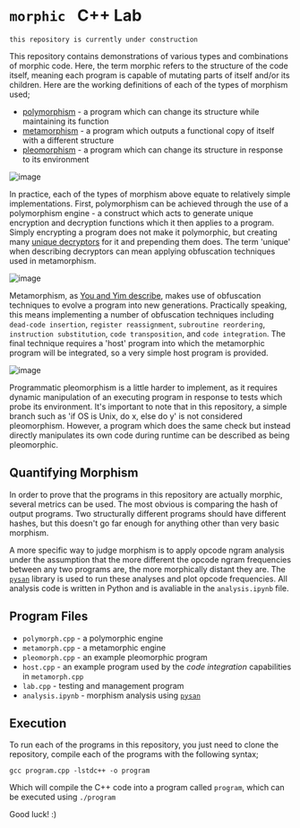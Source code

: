 # `morphic ` C++ Lab

`this repository is currently under construction`

This repository contains demonstrations of various types and combinations of morphic code. Here, the term morphic refers to the structure of the code itself, meaning each program is capable of mutating parts of itself and/or its children. Here are the working definitions of each of the types of morphism used;

- [polymorphism](https://en.wikipedia.org/wiki/Polymorphic_code) - a program which can change its structure while maintaining its function
- [metamorphism](https://en.wikipedia.org/wiki/Metamorphic_code) - a program which outputs a functional copy of itself with a different structure
- [pleomorphism](https://en.wikipedia.org/wiki/Pleomorphism_(microbiology)) - a program which can change its structure in response to its environment

![image](https://github.com/ojscholten/poly/blob/main/polymorphic_engine.png)

In practice, each of the types of morphism above equate to relatively simple implementations. First, polymorphism can be achieved through the use of a polymorphism engine - a construct which acts to generate unique encryption and decryption functions which it then applies to a program. Simply encrypting a program does not make it polymorphic, but creating many [unique decryptors](https://www.youtube.com/watch?v=Jsohdah8ZCg&t=175s) for it and prepending them does. The term 'unique' when describing decryptors can mean applying obfuscation techniques used in metamorphism.

![image](https://github.com/ojscholten/poly/blob/main/metamorphic_engine.png)

Metamorphism, as [You and Yim describe](https://profsandhu.com/cs5323_s18/yk_2010.pdf), makes use of obfuscation techniques to evolve a program into new generations. Practically speaking, this means implementing a number of obfuscation techniques including `dead-code insertion`, `register reassignment`, `subroutine reordering`, `instruction substitution`, `code transposition`, and `code integration`. The final technique requires a 'host' program into which the metamorphic program will be integrated, so a very simple host program is provided.

![image](https://github.com/ojscholten/poly/blob/main/pleomorphic_program.png)

Programmatic pleomorphism is a little harder to implement, as it requires dynamic manipulation of an executing program in response to tests which probe its environment. It's important to note that in this repository, a simple branch such as 'if OS is Unix, do x, else do y' is not considered pleomorphism. However, a program which does the same check but instead directly manipulates its own code during runtime can be described as being pleomorphic.

## Quantifying Morphism
In order to prove that the programs in this repository are actually morphic, several metrics can be used. The most obvious is comparing the hash of output programs. Two structurally different programs should have different hashes, but this doesn't go far enough for anything other than very basic morphism.

A more specific way to judge morphism is to apply opcode ngram analysis under the assumption that the more different the opcode ngram frequencies between any two programs are, the more morphically distant they are. The [`pysan`](https://pysan.org) library is used to run these analyses and plot opcode frequencies. All analysis code is written in Python and is avaliable in the `analysis.ipynb` file.

## Program Files
- `polymorph.cpp` - a polymorphic engine
- `metamorph.cpp` - a metamorphic engine
- `pleomorph.cpp` - an example pleomorphic program
- `host.cpp` - an example program used by the *code integration* capabilities in `metamorph.cpp`
- `lab.cpp` - testing and management program
- `analysis.ipynb` - morphism analysis using [`pysan`](https://pysan.org)

## Execution
To run each of the programs in this repository, you just need to clone the repository, compile each of the programs with the following syntax;

`gcc program.cpp -lstdc++ -o program`

Which will compile the C++ code into a program called `program`, which can be executed using `./program`

Good luck! :)